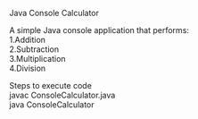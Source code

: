 Java Console Calculator

A simple Java console application that performs:<br>
1.Addition<br>
2.Subtraction<br>
3.Multiplication<br>
4.Division

Steps to execute code <br>
javac ConsoleCalculator.java<br>
java ConsoleCalculator
